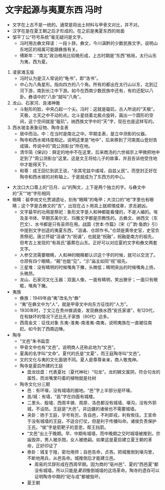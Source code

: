 # 文字起源与夷夏东西 冯时
- 文字在上古不是一统的。通常是将出土材料与甲骨文对比，并不对。
- 汉字在是在夏王朝之后才形成的。在之前是夷夏东西的局面
- 邹平丁公“符号系统”毫无疑问是文字。
    - 冯时用古彝文释读：一段卜辞。彝文，今川滇黔的少数民族文字。说明山东地区的祖属可能跟彝族有关。
    - 傅斯年：“南北”政治格局比较晚形成，上古时期是“东西”格局，太行山东为夷，西为夏。
1. 凌家滩玉版
    - 冯时认为是汉人常说的“龟书”，即“洛书”。
    - 中心为八角星形。指向四方的八个角。所有的都出在太行山以东，北到辽河下游，南到长江中下游。如今在西南少数民族中还有，有的还配以八卦。彝语中的“八卦”就叫“八角”。
2. 龙山、石家河、良渚神徽
    - 斗魁形的脸，中央凸起一个尖。冯时：这就是璇玑，古人所说的“天极”。天极，北天之中不动的点。北斗星绕着北极点旋转，画出一个圆形的空间，这个空间就是“璇玑”。纳西族文字中的“天”字，现在也是这样写的。
3. 西水坡圭表象征物、陶寺圭表
    - 居中而治。中：在当时是南北之中。早期圭表，是立中测影的仪器。
    - 陶寺和西水坡纬度相近。说明这里是“地中”，后来移到了河南嵩山登封告成镇，传说中的“周公测影台”所在地。
    - 清华简《保训》：舜定的地中不在这里，后来商汤的六世祖宗上甲微把地中定到了“周公测影台”这里。这是文王将给儿子的故事，并且告诉他受住地中才能得天下。
    - 和尊：成王回忆到武王说，“余其宅兹中彧域，自兹乂民”。而登封正好在陶寺和西水坡的对称轴上。于是就成为了东西方的中心。
- 大汶口大口尊上的“日月、山”的陶文，上下是两个独立的字。与彝文中的“天”“地”字形相同
- 眼睛：裴李岗文化贾湖遗址，刻有“眼睛”的龟甲；大汶口的“地”字里也有眼睛；这个字是古彝文的“吉”，出现在占卜用具上就顺理成章，求吉避凶。
    - 文字最早的功用是祭祀：象形文字是人和神都能看懂的，不是人编的。埃及圣书体、早期苏美尔文、玛雅文字都是宗教性的。古彝文、纳西文（东巴文）、水书都是只有巫师在用。战国《世本·作篇》（宋《广韵·鱼韵》引）中提到文字创造的夷夏东西，“沮诵、仓颉作书。”仓颉是黄帝史官，史官负责祭祀。唐兰怀疑“沮诵”为“祝诵”，也就是“祝融”，祝融是南方的祖先，但考古上发现的“有鬲氏”墓葬在山东。正好可以对应夏的文字和彝文两套文字。
    - 人参交流需要眼睛，人和神的眼睛都认识这个字的时候，就可以交流了。仓颉有四个眼睛，“觋”也能“见”，“示”庙主如同“视”祖先。
    - 三星堆：没有睛明的时候嘴角下撇，头微低；睛明突出的时候嘴角上扬，头微昂。
    - 龙山、石家河文化玉器：双面人像，一面有睛明，笑出獠牙；一面只有眼眶，嘴角下撇。
- 夷族
    - 彝族：1949年由“夷”改名为“彝”
    - “夷”在彝文中为“人”，就是甲骨文中向东方征伐的“人方”。
    - 1930年时，丁文江在贵州做调查，发现彝族水西“安氏家谱”，有120代，在有缺环的情况下还比孔子家族（80代）远多。
    - 西周金文：征伐对象 东夷-淮夷-南淮夷-南夷，说明夷族在一直被往南赶。如今到了西南边陲。
- 陶寺
    - “文邑”朱书扁壶
    - 甲骨文中也有“文邑”。说明商人还称此地为“文邑”。
    - 夏禹的名字叫“文命”。夏代的氏是“文夏”，而王庭陶寺叫“文邑”。
    - 文的文化与夷的文化面貌不同。夏人是尊尊亲亲，商人敬鬼神。
    - 陶寺是夏启所建的王庭
        - 盘龙纹盘：代表夏社（夏代神社）“句龙”。龙的鳞文属阴，符合句龙的属性，而龙嘴里叼着的植物就是社树
    - 陶寺文化分三期
        - 邑：有环壕，没有城墙的据地。“邑”字上半部分是环壕。
        - 邕/城：有墙，“邕”字在四面有城楼。
        - 二里头、殷墟、西周丰镐、周原、洛邑都没有城墙、壕沟，没有外郭城，不设防。王庭是“大邑”。非边疆的诸侯也不需要城墙。
        - 夬卦：扬于王庭，孚号有厉。告自邑，不利即戎，利有攸往。王宣命于没有城墙的王庭，不适合打仗，但是利于传播叫命。诸侯负责保护王氏。“侯”字是箭靶子的意思，帮王挡箭。
        - “文邑”出土于晚期。早、中期有城墙，而中晚期之交时城墙被推到，宗庙毁弃，男人被杀戮，女人被绝嗣。如果这是夏启建立夏王朝的革命，正好印证了
        - 泰卦：城复于隍，密勿用师；自邑告命，贞吝。把城推倒到壕沟里，不断地用兵，从邑告命。城推倒后才能建立邑。
            - 周易的爻辞形成在西周早期。因为商的“亳州邑”、夏的“西邑夏”都没有城墙，所以只能是*夏启*推倒城墙的这场革命。陶寺的遗存可以证明陶寺中期的“祀与戎”都被毁坏。
        - 夏王朝
